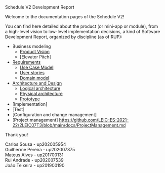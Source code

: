 Schedule V2 Development Report

Welcome to the documentation pages of the Schedule V2!

You can find here detailed about the product (or mini-app or module), from a high-level vision to low-level implementation decisions, a kind of Software Development Report, organized by discipline (as of RUP): 

* Business modeling 
  * [Product Vision](https://github.com/LEIC-ES-2021-22/2LEIC07T3/blob/requirements/docs/ProductVision.md)
  * [Elevator Pitch]
* [Requirements](https://github.com/LEIC-ES-2021-22/2LEIC07T3/blob/requirements/docs/Requirements.md)
  * [Use Case Model](https://github.com/LEIC-ES-2021-22/2LEIC07T3/blob/requirements/docs/Requirements.md#use-cases)
  * [User stories](https://github.com/LEIC-ES-2021-22/2LEIC07T3/blob/requirements/docs/Requirements.md#user-stories)
  * [Domain model](https://github.com/LEIC-ES-2021-22/2LEIC07T3/blob/requirements/docs/Requirements.md#domain-model)
* [Architecture and Design](https://github.com/LEIC-ES-2021-22/2LEIC07T3/blob/develop/docs/ArchitectureAndDesign.md)
  * [Logical architecture](https://github.com/LEIC-ES-2021-22/2LEIC07T3/blob/develop/docs/ArchitectureAndDesign.md#logical-architecture) 
  * [Physical architecture](https://github.com/LEIC-ES-2021-22/2LEIC07T3/blob/develop/docs/ArchitectureAndDesign.md#physical-architecture)
  * [Prototype](https://github.com/LEIC-ES-2021-22/2LEIC07T3/blob/develop/docs/ArchitectureAndDesign.md#vertical-prototype)
* [Implementation]
* [Test]
* [Configuration and change management]
* [Project management] https://github.com/LEIC-ES-2021-22/2LEIC07T3/blob/main/docs/ProjectManagement.md

Thank you!

Carlos Sousa - up202005954 <br/>
Guilherme Pereira - up202007375 <br/> 
Mateus Alves - up201700131 <br/>
Rui Andrade - up202007539 <br/>
João Teixeira - up201900190 <br/>
